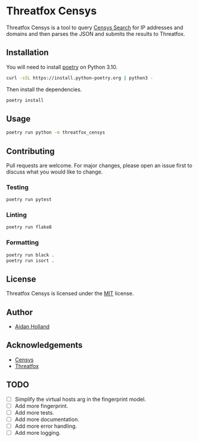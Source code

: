 # Threatfox Censys

Threatfox Censys is a tool to query [Censys Search](https://search.censys.io/) for IP addresses and domains and then parses the JSON and submits the results to Threatfox.

## Installation

You will need to install [poetry](https://python-poetry.org/) on Python 3.10.

```bash
curl -sSL https://install.python-poetry.org | python3 -
```

Then install the dependencies.

```bash
poetry install
```

## Usage

```bash
poetry run python -m threatfox_censys
```

## Contributing

Pull requests are welcome. For major changes, please open an issue first to discuss what you would like to change.

### Testing

```bash
poetry run pytest
```

### Linting

```bash
poetry run flake8
```

### Formatting

```bash
poetry run black .
poetry run isort .
```

## License

Threatfox Censys is licensed under the [MIT](https://choosealicense.com/licenses/mit/) license.

## Author

- [Aidan Holland](mailto:aidan@censys.com)

## Acknowledgements

- [Censys](https://censys.io/)
- [Threatfox](https://threatfox.abuse.ch/)

## TODO

- [ ] Simplify the virtual hosts arg in the fingerprint model.
- [ ] Add more fingerprint.
- [ ] Add more tests.
- [ ] Add more documentation.
- [ ] Add more error handling.
- [ ] Add more logging.
<!-- TODO: Add your feature idea here -->
